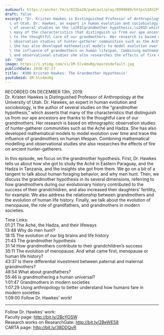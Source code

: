 ```yaml
---
audiourl: https://anchor.fm/s/822ba20/podcast/play/8999889/https%3A%2F%2Fd3ctxlq1ktw2nl.cloudfront.net%2Fproduction%2F2019-11-14%2F38631735-44100-2-9b4b394595ba.m4a
draft: false
excerpt: "Dr. Kristen Hawkes is Distinguished Professor of Anthropology at the University\
  \ of Utah. Dr. Hawkes, an expert in human evolution and sociobiology, is the author\
  \ of several studies on the \u201Cgrandmother hypothesis,\u201D which asserts that\
  \ many of the characteristics that distinguish us from our ape ancestors are thanks\
  \ to the thoughtful care of our grandmothers. Her research is based on ethnographic\
  \ observation studies of hunter-gatherer communities such as the Ach\xE9 and Hadza.\
  \ She has also developed mathematical models to model evolution over time and trace\
  \ the influence of grandmothers on human lifespan. Combining mathematical modelling\
  \ and observational studies she also researches the effects of fire on ancient hunter-gatherers."
id: '300'
image: https://i.ytimg.com/vi/1M-5lv4muRg/maxresdefault.jpg
publishDate: 2020-02-27
title: '#300 Kristen Hawkes: The Grandmother Hypothesis'
youtubeid: 1M-5lv4muRg
---
```

<div class="timelinks">

RECORDED ON DECEMBER 13th, 2019.  
Dr. Kristen Hawkes is Distinguished Professor of Anthropology at the University of Utah. Dr. Hawkes, an expert in human evolution and sociobiology, is the author of several studies on the “grandmother hypothesis,” which asserts that many of the characteristics that distinguish us from our ape ancestors are thanks to the thoughtful care of our grandmothers. Her research is based on ethnographic observation studies of hunter-gatherer communities such as the Aché and Hadza. She has also developed mathematical models to model evolution over time and trace the influence of grandmothers on human lifespan. Combining mathematical modelling and observational studies she also researches the effects of fire on ancient hunter-gatherers.

In this episode, we focus on the grandmother hypothesis. First, Dr. Hawkes tells us about how she got to study the Aché in Eastern Paraguay, and the Hadza in Tanzania, and the insights she got from them. We go on a bit of a tangent to talk about human foraging behavior, and why men hunt. Then, we discuss the grandmother hypothesis in its several dimensions, referring to how grandmothers during our evolutionary history contributed to the success of their grandchildren, and also increased their daughters’ fertility, for example. We also address the relationship between grandmothers and the evolution of human life history. Finally, we talk about the evolution of menopause, the role of grandfathers, and grandmothers in modern societies.



Time Links:  
<time>01:21</time> The Aché, the Hadza, and their lifeways   
<time>13:48</time> Why do men hunt?  
<time>18:15</time> The evolution of our big brains and life history   
<time>21:43</time> The grandmother hypothesis  
<time>31:14</time> How grandmothers contribute to their grandchildren’s success  
<time>35:11</time> The evolution of menopause. And what came first, menopause or human life history?  
<time>43:37</time> Is there differential investment between paternal and maternal grandmothers?  
<time>48:54</time> What about grandfathers?  
<time>55:46</time> Is grandmothering a human universal?  
<time>1:01:47</time> Grandmothers in modern societies  
<time>1:07:29</time> Using anthropology to better understand how humans fare in modern societies  
<time>1:09:00</time> Follow Dr. Hawkes’ work!

---

Follow Dr. Hawkes’ work:  
Faculty page: http://bit.ly/2BcYOSW  
Research works on ResearchGate: http://bit.ly/2BeWE58  
CARTA page: http://bit.ly/38DDQvR
</div>

